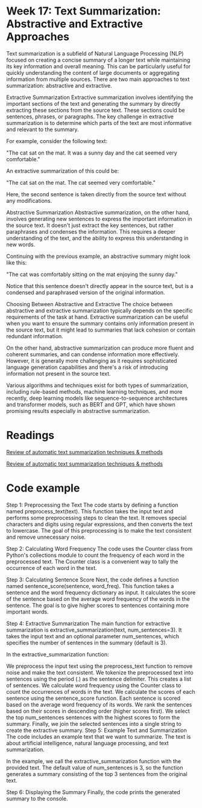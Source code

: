 # Week 17: Text Summarization: Abstractive and Extractive Approaches
Text summarization is a subfield of Natural Language Processing (NLP) focused on creating a concise summary of a longer text while maintaining its key information and overall meaning. This can be particularly useful for quickly understanding the content of large documents or aggregating information from multiple sources. There are two main approaches to text summarization: abstractive and extractive.

Extractive Summarization
Extractive summarization involves identifying the important sections of the text and generating the summary by directly extracting these sections from the source text. These sections could be sentences, phrases, or paragraphs. The key challenge in extractive summarization is to determine which parts of the text are most informative and relevant to the summary.

For example, consider the following text:

"The cat sat on the mat. It was a sunny day and the cat seemed very comfortable."

An extractive summarization of this could be:

"The cat sat on the mat. The cat seemed very comfortable."

Here, the second sentence is taken directly from the source text without any modifications.

Abstractive Summarization
Abstractive summarization, on the other hand, involves generating new sentences to express the important information in the source text. It doesn't just extract the key sentences, but rather paraphrases and condenses the information. This requires a deeper understanding of the text, and the ability to express this understanding in new words.

Continuing with the previous example, an abstractive summary might look like this:

"The cat was comfortably sitting on the mat enjoying the sunny day."

Notice that this sentence doesn't directly appear in the source text, but is a condensed and paraphrased version of the original information.

Choosing Between Abstractive and Extractive
The choice between abstractive and extractive summarization typically depends on the specific requirements of the task at hand. Extractive summarization can be useful when you want to ensure the summary contains only information present in the source text, but it might lead to summaries that lack cohesion or contain redundant information.

On the other hand, abstractive summarization can produce more fluent and coherent summaries, and can condense information more effectively. However, it is generally more challenging as it requires sophisticated language generation capabilities and there's a risk of introducing information not present in the source text.

Various algorithms and techniques exist for both types of summarization, including rule-based methods, machine learning techniques, and more recently, deep learning models like sequence-to-sequence architectures and transformer models, such as BERT and GPT, which have shown promising results especially in abstractive summarization.

# Readings

[Review of automatic text summarization techniques & methods](https://pdf.sciencedirectassets.com/280416/1-s2.0-S1319157822X00049/1-s2.0-S1319157820303712/main.pdf?X-Amz-Security-Token=IQoJb3JpZ2luX2VjEND%2F%2F%2F%2F%2F%2F%2F%2F%2F%2FwEaCXVzLWVhc3QtMSJGMEQCIDHmUoFBGXNTWhXvIOIk%2F%2F9D%2FzSPYDDUY7xJ7lzfU6keAiBDoMibAde2MBsXyEhtlWC77cDC1RycC1jxZGDd1BLEzCqyBQh5EAUaDDA1OTAwMzU0Njg2NSIMUoPDtqwtDbkKtKrGKo8FJtZvvXDS%2BXQqWsLki%2FnkFQUD9N37bDdY1S0NyxeO9n1ZZhAWc3Gs2fHstgugG6mj%2FTu6hKjHzvpaoUf3%2FbTYtVwvB62IABQvNcLhv3MaZPCPXQPiBtUFvkI64LZjNledOg%2FRntPvU5Fhc%2BWielwco%2Bfcd0NEVPbi2qqZp3Bb4RbG212RcQVQTZLMhs1kcwKYK7tUYowhZKWvl45O5%2Fcq7ayCCNaG00nLaak3ilq%2FxmLmrh2tMzeGz6hgn%2FWQ6rSwo3i6s61WrXktWr%2Bmn%2BNq8gltHJRYjX7dRL2%2BPFCO9elN5IWxgsMM7TkAZjErAAWtoDE54lOD%2Bqg%2FeFFLzHNiVMT3DSgnHsDerCGeMBuylZTTYKbVcAA1GZTHKsTQK4pUSLkZAulfAYaucyJnHrnuNsC5mgEOdd46mfpJtgUUJU7Aqt5GgTqlGYWhRim6aCOtqRnqyvP0PN%2B%2FTsEliTTWHVA%2BdjIM7sNkbiUV4CmMsA8yxYwyOjplu%2FfMzISibnCSRqdhN8za0%2FsS0NRZ5ccMPLeS7512e8W%2BrHjlT4WvDHQSm5k6hGmfL6cu4xMfcW0UkTo6eudVHLEM%2F4eTrslO8AFRJVCwcVgaZcsb61qRfj2FUlBCtJvkM4y2Rlu908nJTzKUUj7nRTHILz2bsCbX%2FDB0vkL9QIXeCYh5bIQmt%2Fo7wxt4%2FgWaHv6BatDYx1s1yBxlnwyOL1pBG%2BeoSXqr%2F%2FwLH8LAx6%2BgA9H4eKT9e%2FIV9Rlg5IQmGJl0pGt0ljFLiYcQG6%2B0%2F62urYoBI8uZcpHfzOTH9apIDipgwuqLlYyYDXEqtpvxqAY1OJ1yPPM41Nnd1QazgAmPh2Lu565mEzAPSbQAGsvFMBzivZA69zCapcSmBjqyAe9HhVHuTEAfZKXMuB4RqT2NMTO4HEQtPq%2BfQ5v6achG7fecTnmacHc7sR7MXS7mAy4KzAesm5KIdGagMPqGPRuqXfyJB%2BIgaBgn836UXs1hLaThLwrakl8Bp0FEhAvoOazFn343unEH6JztQpkfDwrIUxy2x5GnDW0Q7yAjv57N2PSoNcOVWtGGVulC%2BiJCNMKCBZmH4vHCWvMBM3Ser3kFxeg2%2FZWAYa5t8LLF4fVGJbI%3D&X-Amz-Algorithm=AWS4-HMAC-SHA256&X-Amz-Date=20230807T162409Z&X-Amz-SignedHeaders=host&X-Amz-Expires=300&X-Amz-Credential=ASIAQ3PHCVTYXDTMNSXJ%2F20230807%2Fus-east-1%2Fs3%2Faws4_request&X-Amz-Signature=37915629a02e987d7811efd7a52e9bec6ed630cd2ff9df6d3697baf96fc797c1&hash=6478f0660288433adf11ecf4b37fb0b740cfb48dbc7f42b40ed3e4456ff2bb10&host=68042c943591013ac2b2430a89b270f6af2c76d8dfd086a07176afe7c76c2c61&pii=S1319157820303712&tid=spdf-c14d8f9d-6acb-4790-9055-94c201ebc105&sid=3f710ca98816f94e725bb7119f6d8cbf3c6agxrqa&type=client&tsoh=d3d3LnNjaWVuY2VkaXJlY3QuY29t&ua=1719550651530300575b&rr=7f30de446ff71549&cc=mx)


[Review of automatic text summarization techniques & methods](https://citeseerx.ist.psu.edu/document?repid=rep1&type=pdf&doi=c4f3ab8f0f9e370b37f0ac154999074169d3aa3e#page=104)


# Code example

Step 1: Preprocessing the Text
The code starts by defining a function named preprocess_text(text). This function takes the input text and performs some preprocessing steps to clean the text. It removes special characters and digits using regular expressions, and then converts the text to lowercase. The goal of this preprocessing is to make the text consistent and remove unnecessary noise.

Step 2: Calculating Word Frequency
The code uses the Counter class from Python's collections module to count the frequency of each word in the preprocessed text. The Counter class is a convenient way to tally the occurrence of each word in the text.

Step 3: Calculating Sentence Score
Next, the code defines a function named sentence_score(sentence, word_freq). This function takes a sentence and the word frequency dictionary as input. It calculates the score of the sentence based on the average word frequency of the words in the sentence. The goal is to give higher scores to sentences containing more important words.

Step 4: Extractive Summarization
The main function for extractive summarization is extractive_summarization(text, num_sentences=3). It takes the input text and an optional parameter num_sentences, which specifies the number of sentences in the summary (default is 3).

In the extractive_summarization function:

We preprocess the input text using the preprocess_text function to remove noise and make the text consistent.
We tokenize the preprocessed text into sentences using the period (.) as the sentence delimiter. This creates a list of sentences.
We calculate word frequency using the Counter class to count the occurrences of words in the text.
We calculate the scores of each sentence using the sentence_score function. Each sentence is scored based on the average word frequency of its words.
We rank the sentences based on their scores in descending order (higher scores first).
We select the top num_sentences sentences with the highest scores to form the summary.
Finally, we join the selected sentences into a single string to create the extractive summary.
Step 5: Example Text and Summarization
The code includes an example text that we want to summarize. The text is about artificial intelligence, natural language processing, and text summarization.

In the example, we call the extractive_summarization function with the provided text. The default value of num_sentences is 3, so the function generates a summary consisting of the top 3 sentences from the original text.

Step 6: Displaying the Summary
Finally, the code prints the generated summary to the console.